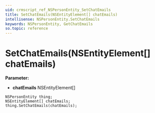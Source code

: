 ```yaml
---
uid: crmscript_ref_NSPersonEntity_SetChatEmails
title: SetChatEmails(NSEntityElement[] chatEmails)
intellisense: NSPersonEntity.SetChatEmails
keywords: NSPersonEntity, GetChatEmails
so.topic: reference
---
```


# SetChatEmails(NSEntityElement[] chatEmails)

**Parameter:** 
 - **chatEmails** NSEntityElement[]

```crmscript
NSPersonEntity thing;
NSEntityElement[] chatEmails;
thing.SetChatEmails(chatEmails);
```

